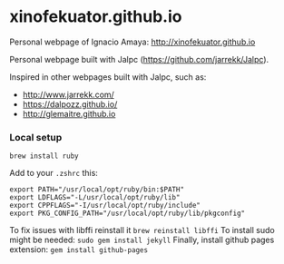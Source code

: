# xinofekuator.github.io
Personal webpage of Ignacio Amaya: http://xinofekuator.github.io

Personal webpage built with Jalpc (https://github.com/jarrekk/Jalpc).

Inspired in other webpages built with Jalpc, such as:
- http://www.jarrekk.com/
- https://dalpozz.github.io/
- http://glemaitre.github.io


### Local setup

`brew install ruby`

Add to your `.zshrc` this:

```
export PATH="/usr/local/opt/ruby/bin:$PATH"
export LDFLAGS="-L/usr/local/opt/ruby/lib"
export CPPFLAGS="-I/usr/local/opt/ruby/include"
export PKG_CONFIG_PATH="/usr/local/opt/ruby/lib/pkgconfig"
```

To fix issues with  libffi reinstall it `brew reinstall libffi`
To install sudo might be needed: `sudo gem install jekyll`
Finally, install github pages extension: `gem install github-pages`
